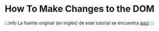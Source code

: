 # How To Make Changes to the DOM

:::info
La fuente original (en ingles) de este tutorial se encuentra [aquí](https://www.digitalocean.com/community/tutorials/how-to-make-changes-to-the-dom)
:::
